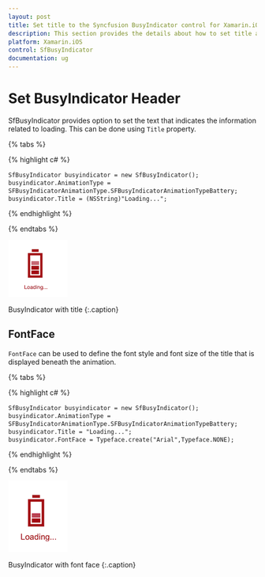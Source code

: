 ```yaml
---
layout: post
title: Set title to the Syncfusion BusyIndicator control for Xamarin.iOS
description: This section provides the details about how to set title and fontface to BusyIndicator control
platform: Xamarin.iOS
control: SfBusyIndicator
documentation: ug
---
```


# Set BusyIndicator Header

SfBusyIndicator provides option to set the text that indicates the information related to loading. This can be done using `Title` property.

{% tabs %}

{% highlight c# %}

	SfBusyIndicator busyindicator = new SfBusyIndicator();
	busyindicator.AnimationType = SFBusyIndicatorAnimationType.SFBusyIndicatorAnimationTypeBattery;
	busyindicator.Title = (NSString)"Loading...";
	
{% endhighlight %} 

{% endtabs %}

![The Title_img1](images/Title_img1.png)                  

BusyIndicator with title
{:.caption}


## FontFace

`FontFace` can be used to define the font style and font size of the title that is displayed beneath the animation.

{% tabs %}

{% highlight c# %}

	SfBusyIndicator busyindicator = new SfBusyIndicator();
	busyindicator.AnimationType = SFBusyIndicatorAnimationType.SFBusyIndicatorAnimationTypeBattery;
	busyindicator.Title = "Loading...";
	busyindicator.FontFace = Typeface.create("Arial",Typeface.NONE);

{% endhighlight %}

{% endtabs %}

![The Title_img2](images/Title_img2.png)                         

BusyIndicator with font face
{:.caption}
